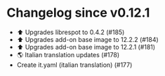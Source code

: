 # Changelog since v0.12.1
- ⬆️ Upgrades librespot to 0.4.2 (#185) 
- ⬆️ Upgrades add-on base image to 12.2.2 (#184) 
- ⬆️ Upgrades add-on base image to 12.2.1 (#181) 
- 🌎 Italian translation updates (#178) 
- Create it.yaml (italian translation) (#177) 
